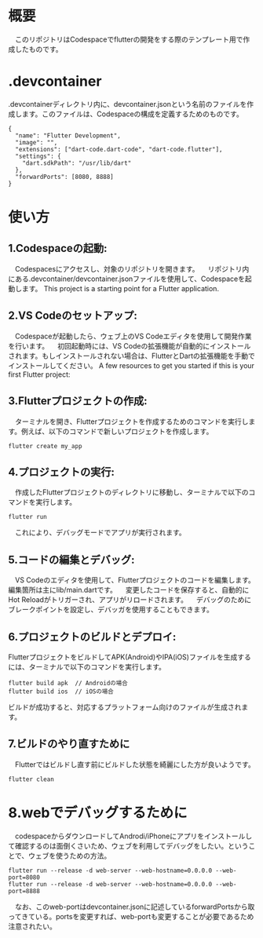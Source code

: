 # 概要
　このリポジトリはCodespaceでflutterの開発をする際のテンプレート用で作成したものです。

# .devcontainer
 .devcontainerディレクトリ内に、devcontainer.jsonという名前のファイルを作成します。このファイルは、Codespaceの構成を定義するためのものです。

```
{
  "name": "Flutter Development",
  "image": "",
  "extensions": ["dart-code.dart-code", "dart-code.flutter"],
  "settings": {
    "dart.sdkPath": "/usr/lib/dart"
  },
  "forwardPorts": [8080, 8888]
}
```

# 使い方

## 1.Codespaceの起動:
 　Codespacesにアクセスし、対象のリポジトリを開きます。
　リポジトリ内にある.devcontainer/devcontainer.jsonファイルを使用して、Codespaceを起動します。
This project is a starting point for a Flutter application.

## 2.VS Codeのセットアップ:
　Codespaceが起動したら、ウェブ上のVS Codeエディタを使用して開発作業を行います。
　初回起動時には、VS Codeの拡張機能が自動的にインストールされます。もしインストールされない場合は、FlutterとDartの拡張機能を手動でインストールしてください。
A few resources to get you started if this is your first Flutter project:

## 3.Flutterプロジェクトの作成:
　ターミナルを開き、Flutterプロジェクトを作成するためのコマンドを実行します。例えば、以下のコマンドで新しいプロジェクトを作成します。

```
flutter create my_app
```

## 4.プロジェクトの実行:

　作成したFlutterプロジェクトのディレクトリに移動し、ターミナルで以下のコマンドを実行します。

```
flutter run
```

　これにより、デバッグモードでアプリが実行されます。

## 5.コードの編集とデバッグ:

　VS Codeのエディタを使用して、Flutterプロジェクトのコードを編集します。編集箇所は主にlib/main.dartです。
　変更したコードを保存すると、自動的にHot Reloadがトリガーされ、アプリがリロードされます。
　デバッグのためにブレークポイントを設定し、デバッガを使用することもできます。

## 6.プロジェクトのビルドとデプロイ:

FlutterプロジェクトをビルドしてAPK(Android)やIPA(iOS)ファイルを生成するには、ターミナルで以下のコマンドを実行します。

```
flutter build apk  // Androidの場合
flutter build ios  // iOSの場合
```

ビルドが成功すると、対応するプラットフォーム向けのファイルが生成されます。

## 7.ビルドのやり直すために

　Flutterではビルドし直す前にビルドした状態を綺麗にした方が良いようです。

 ```
 flutter clean
 ```

 # 8.webでデバッグするために
　codespaceからダウンロードしてAndrodi/iPhoneにアプリをインストールして確認するのは面倒くさいため、ウェブを利用してデバッグをしたい。ということで、ウェブを使うための方法。

```
flutter run --release -d web-server --web-hostname=0.0.0.0 --web-port=8080
flutter run --release -d web-server --web-hostname=0.0.0.0 --web-port=8888
```

　なお、このweb-portはdevcontainer.jsonに記述しているforwardPortsから取ってきている。portsを変更すれば、web-portも変更することが必要であるため注意されたい。